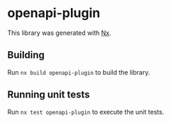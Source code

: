 # openapi-plugin

This library was generated with [Nx](https://nx.dev).

## Building

Run `nx build openapi-plugin` to build the library.

## Running unit tests

Run `nx test openapi-plugin` to execute the unit tests.
